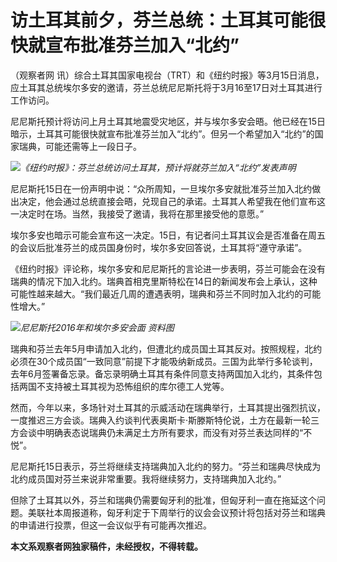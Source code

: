 # 访土耳其前夕，芬兰总统：土耳其可能很快就宣布批准芬兰加入“北约”

（观察者网
讯）综合土耳其国家电视台（TRT）和《纽约时报》等3月15日消息，应土耳其总统埃尔多安的邀请，芬兰总统尼尼斯托将于3月16至17日对土耳其进行工作访问。

尼尼斯托预计将访问上月土耳其地震受灾地区，并与埃尔多安会晤。他已经在15日暗示，土耳其可能很快就宣布批准芬兰加入“北约”。但另一个希望加入“北约”的国家瑞典，可能还需等上一段日子。

![](https://inews.gtimg.com/newsapp_bt/0/15748293124/1000)_《纽约时报》：芬兰总统访问土耳其，预计将就芬兰加入“北约”发表声明_

尼尼斯托15日在一份声明中说：“众所周知，一旦埃尔多安就批准芬兰加入北约做出决定，他会通过总统直接会晤，兑现自己的承诺。土耳其人希望我在他们宣布这一决定时在场。当然，我接受了邀请，我将在那里接受他的意愿。”

埃尔多安也暗示可能会宣布这一决定。15日，有记者问土耳其议会是否准备在周五的会议后批准芬兰的成员国身份时，埃尔多安回答说，土耳其将“遵守承诺”。

《纽约时报》评论称，埃尔多安和尼尼斯托的言论进一步表明，芬兰可能会在没有瑞典的情况下加入北约。瑞典首相克里斯特松在14日的新闻发布会上承认，这种可能性越来越大。“我们最近几周的遭遇表明，瑞典和芬兰不同时加入北约的可能性增大。”

![](https://inews.gtimg.com/newsapp_bt/0/15748293128/1000)_尼尼斯托2016年和埃尔多安会面
资料图_

瑞典和芬兰去年5月申请加入北约，但遭北约成员国土耳其反对。按照规程，北约必须在30个成员国“一致同意”前提下才能吸纳新成员。三国为此举行多轮谈判，去年6月签署备忘录。备忘录明确土耳其有条件同意支持两国加入北约，其条件包括两国不支持被土耳其视为恐怖组织的库尔德工人党等。

然而，今年以来，多场针对土耳其的示威活动在瑞典举行，土耳其提出强烈抗议，一度推迟三方会谈。瑞典入约谈判代表奥斯卡·斯滕斯特伦说，土方在最新一轮三方会谈中明确表态说瑞典仍未满足土方所有要求，而没有对芬兰表达同样的“不悦”。

尼尼斯托15日表示，芬兰将继续支持瑞典加入北约的努力。“芬兰和瑞典尽快成为北约成员国对芬兰来说非常重要。我将继续努力，支持瑞典加入北约。”

但除了土耳其以外，芬兰和瑞典仍需要匈牙利的批准，但匈牙利一直在拖延这个问题。美联社本周报道称，匈牙利定于下周举行的议会会议预计将包括对芬兰和瑞典的申请进行投票，但这一会议似乎有可能再次推迟。

**本文系观察者网独家稿件，未经授权，不得转载。**

